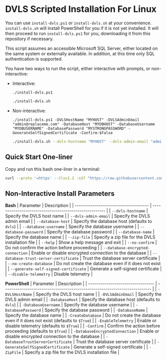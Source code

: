 # DVLS Scripted Installation For Linux

You can use `install-dvls.ps1` or `install-dvls.sh` at your convenience. `install-dvls.sh` will install PowerShell for you if it is not yet installed. It will then proceed to run `install-dvls.ps1` for you, downloading it from this repository if necessary.

This script assumes an accessible Microsoft SQL Server, either located on the same system or externally available. In addition, at this time only SQL authentication is supported.

You have two ways to run the script, either interactive with prompts, or non-interactive:

- Interactive:

  ```pwsh
  ./install-dvls.ps1
  ```

  ```bash
  ./install-dvls.sh
  ```

- Non-interactive:

  ```pwsh
  ./install-dvls.ps1 -DVLSHostName "MYHOST" -DVLSAdminEmail "admin@replaceme.com" -DatabaseHost "MYDBHOST" -DatabaseUsername "MYDBUSERNAME" -DatabasePassword "MYSTRONGPASSWORD" -GenerateSelfSignedCertificate -Confirm:$False
  ```

  ```bash
  ./install-dvls.sh --dvls-hostname "MYHOST" --dvls-admin-email "admin@replaceme.com" --database-host "MYDBHOST" --database-username "MYDBUSERNAME" --database-password "MYSTRONGPASSWORD" --generate-self-signed-certificate --no-confirm
  ```

## Quick Start One-liner

Copy and run this bash one-liner in a terminal:

```bash
curl --proto '=https' --tlsv1.2 -sSf "https://raw.githubusercontent.com/Devolutions/ScriptLibrary/refs/heads/main/DVLSForLinux/install-dvls.sh" | bash
```

## Non-Interactive Install Parameters

**Bash**
| Parameter                             | Description                                            |
| ------------------------------------- | ------------------------------------------------------ |
| `--dvls-hostname`                     | Specify the DVLS host name                             |
| `--dvls-admin-email`                  | Specify the DVLS admin email                           |
| `--database-host`                     | Specify the database host (defaults to `dvls`)         |
| `--database-username`                 | Specify the database username                          |
| `--database-password`                 | Specify the database password                          |
| `--database-name`                     | Specify the database name                              |
| `--zip-file`                          | Specify a zip file for the DVLS installation file      |
| `--help`                              | Show a help message and exit                           |
| `--no-confirm`                        | Do not confirm the action before proceeding            |
| `--database-encrypted-connection`     | Enable or disable encrypted connection to the database |
| `--database-trust-server-certificate` | Trust the database server certificate                  |
| `--no-create-database`                | Do not create the database even if it does not exist   |
| `--generate-self-signed-certificate`  | Generate a self-signed certificate                     |
| `--disable-telemetry`                 | Disable telemetry                                      |

**PowerShell**
| Parameter                         | Description                                                                |
| --------------------------------- | -------------------------------------------------------------------------- |
| `-DVLSHostName`                   | Specify the DVLS host name                                                 |
| `-DVLSAdminEmail`                 | Specify the DVLS admin email                                               |
| `-DatabaseHost`                   | Specify the database host (defaults to `dvls`)                             |
| `-DatabaseUsername`               | Specify the database username                                              |
| `-DatabasePassword`               | Specify the database password                                              |
| `-DatabaseName`                   | Specify the database name                                                  |
| `-CreateDatabase`                 | Do not create the database even if it does not exist (defaults to `$True`) |
| `-EnableTelemetry`                | Enable or disable telemetry (defaults to `$True`)                          |
| `-Confirm`                        | Confirm the action before proceeding (defaults to `$True`)                 |
| `-DatabaseEncryptedConnection`    | Enable or disable encrypted connection to the database                     |
| `-DatabaseTrustServerCertificate` | Trust the database server certificate                                      |
| `-GenerateSelfSignedCertificate`  | Generate a self-signed certificate                                         |
| `-ZipFile`                        | Specify a zip file for the DVLS installation file                          |